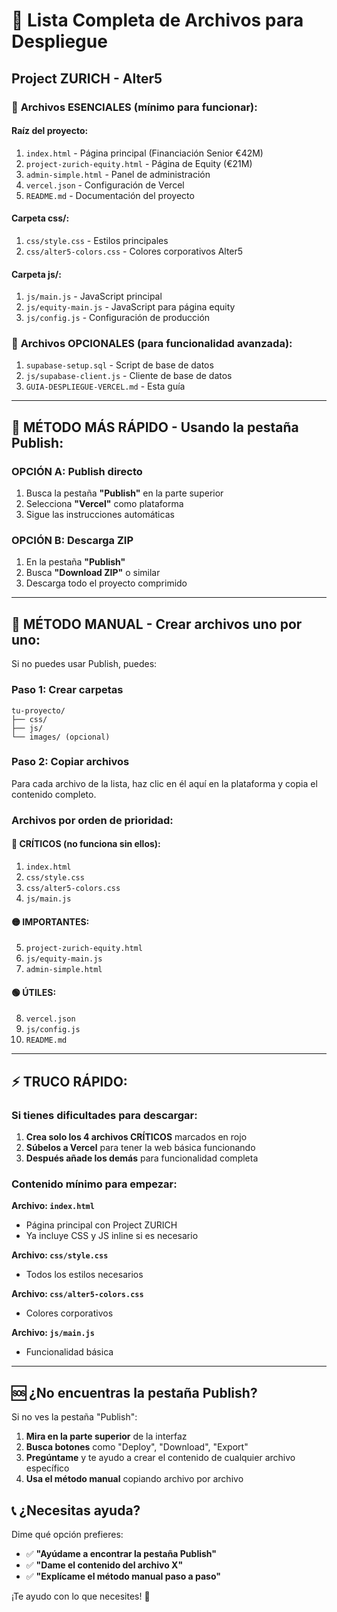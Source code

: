 # 📁 Lista Completa de Archivos para Despliegue
## Project ZURICH - Alter5

### 🎯 **Archivos ESENCIALES (mínimo para funcionar):**

#### **Raíz del proyecto:**
1. `index.html` - Página principal (Financiación Senior €42M)
2. `project-zurich-equity.html` - Página de Equity (€21M)
3. `admin-simple.html` - Panel de administración
4. `vercel.json` - Configuración de Vercel
5. `README.md` - Documentación del proyecto

#### **Carpeta css/:**
1. `css/style.css` - Estilos principales
2. `css/alter5-colors.css` - Colores corporativos Alter5

#### **Carpeta js/:**
1. `js/main.js` - JavaScript principal
2. `js/equity-main.js` - JavaScript para página equity
3. `js/config.js` - Configuración de producción

### 🔧 **Archivos OPCIONALES (para funcionalidad avanzada):**
1. `supabase-setup.sql` - Script de base de datos
2. `js/supabase-client.js` - Cliente de base de datos
3. `GUIA-DESPLIEGUE-VERCEL.md` - Esta guía

---

## 🚀 **MÉTODO MÁS RÁPIDO - Usando la pestaña Publish:**

### **OPCIÓN A: Publish directo**
1. Busca la pestaña **"Publish"** en la parte superior
2. Selecciona **"Vercel"** como plataforma
3. Sigue las instrucciones automáticas

### **OPCIÓN B: Descarga ZIP**
1. En la pestaña **"Publish"**
2. Busca **"Download ZIP"** o similar
3. Descarga todo el proyecto comprimido

---

## 📝 **MÉTODO MANUAL - Crear archivos uno por uno:**

Si no puedes usar Publish, puedes:

### **Paso 1:** Crear carpetas
```
tu-proyecto/
├── css/
├── js/
└── images/ (opcional)
```

### **Paso 2:** Copiar archivos
Para cada archivo de la lista, haz clic en él aquí en la plataforma y copia el contenido completo.

### **Archivos por orden de prioridad:**

#### **🔴 CRÍTICOS (no funciona sin ellos):**
1. `index.html`
2. `css/style.css`
3. `css/alter5-colors.css`
4. `js/main.js`

#### **🟡 IMPORTANTES:**
5. `project-zurich-equity.html`
6. `js/equity-main.js`
7. `admin-simple.html`

#### **🟢 ÚTILES:**
8. `vercel.json`
9. `js/config.js`
10. `README.md`

---

## ⚡ **TRUCO RÁPIDO:**

### **Si tienes dificultades para descargar:**

1. **Crea solo los 4 archivos CRÍTICOS** marcados en rojo
2. **Súbelos a Vercel** para tener la web básica funcionando
3. **Después añade los demás** para funcionalidad completa

### **Contenido mínimo para empezar:**

**Archivo: `index.html`**
- Página principal con Project ZURICH
- Ya incluye CSS y JS inline si es necesario

**Archivo: `css/style.css`**
- Todos los estilos necesarios

**Archivo: `css/alter5-colors.css`**
- Colores corporativos

**Archivo: `js/main.js`**
- Funcionalidad básica

---

## 🆘 **¿No encuentras la pestaña Publish?**

Si no ves la pestaña "Publish":

1. **Mira en la parte superior** de la interfaz
2. **Busca botones** como "Deploy", "Download", "Export"
3. **Pregúntame** y te ayudo a crear el contenido de cualquier archivo específico
4. **Usa el método manual** copiando archivo por archivo

## 📞 **¿Necesitas ayuda?**

Dime qué opción prefieres:
- ✅ **"Ayúdame a encontrar la pestaña Publish"**
- ✅ **"Dame el contenido del archivo X"**
- ✅ **"Explícame el método manual paso a paso"**

¡Te ayudo con lo que necesites! 🚀